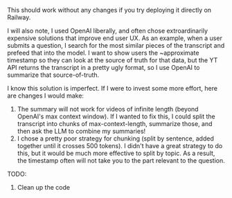 This should work without any changes if you try deploying it directly on Railway.

I will also note, I used OpenAI liberally, and often chose extroardinarily expensive solutions that improve end user UX. As an example, when a user submits a question, I search for the most similar pieces of the transcript and prefeed that into the model. I want to show users the ~approximate timestamp so they can look at the source of truth for that data, but the YT API returns the transcript in a pretty ugly format, so I use OpenAI to summarize that source-of-truth. 

I know this solution is imperfect. If I were to invest some more effort, here are changes I would make:
1. The summary will not work for videos of infinite length (beyond OpenAI's max context window). If I wanted to fix this, I could split the transcript into chunks of max-context-length, summarize those, and then ask the LLM to combine my summaries! 
2. I chose a pretty poor strategy for chunking (split by sentence, added together until it crosses 500 tokens). I didn't have a great strategy to do this, but it would be much more effective to split by topic. As a result, the timestamp often will not take you to the part relevant to the question.

TODO: 
1. Clean up the code

